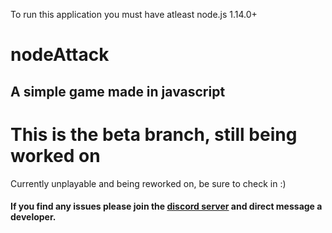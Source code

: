 To run this application you must have atleast node.js 1.14.0+

# nodeAttack

## A simple game made in javascript

# This is the beta branch, still being worked on
Currently unplayable and being reworked on, be sure to check in :)

#### If you find any issues please join the [discord server](https://discord.gg/kdPgPHH) and direct message a developer.
